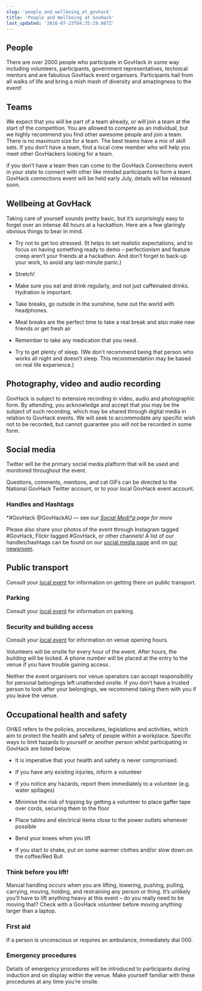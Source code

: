 ```yaml
---
slug: 'people_and_wellbeing_at_govhack'
title: 'People and Wellbeing at GovHack'
last_updated: '2016-07-23T04:35:19.087Z'
---
```


## **People**

There are over 2000 people who  participate in GovHack in some way including volunteers, participants, government representatives, technical mentors and are fabulous GovHack event organisers.  Participants hail  from all walks of life and bring a mish mash of diversity and amazingness to the event! 

## **Teams**

We expect that you will be part of a team already, or will join a team at the start of the competition. You are allowed to compete as an individual, but we highly recommend you find other awesome people and join a team. There is no maximum size for a team. The best teams have a mix of skill sets. If you don’t have a team, find a local crew member who will help you meet other GovHackers looking for a team.

if you don’t have a team then can come to the GovHack Connections event in your state to connect with other like minded participants to form a team. GovHack connections event will be held early July, details will be released soon.

## **Wellbeing at GovHack**

Taking care of yourself sounds pretty basic, but it’s surprisingly easy to forget over an intense 46 hours at a hackathon. Here are a few glaringly obvious things to bear in mind.

* Try not to get too stressed. (It helps to set realistic expectations, and to focus on having something ready to demo – perfectionism and feature creep aren’t your friends at a hackathon. And don’t forget to back-up your work, to avoid any last-minute panic.)

* Stretch!

* Make sure you eat and drink regularly, and not just caffeinated drinks. Hydration is important.

* Take breaks, go outside in the sunshine, tune out the world with headphones.

* Meal breaks are the perfect time to take a real break and also make new friends or get fresh air

* Remember to take any medication that you need.

* Try to get plenty of sleep. (We don’t recommend being that person who works all night and doesn’t sleep. This recommendation may be based on real life experience.)

## **Photography, video and audio recording**

GovHack is subject to extensive recording in video, audio and photographic form. By attending, you acknowledge and accept that you may be the subject of such recording, which may be shared through digital media in relation to GovHack events. We will seek to accommodate any specific wish not to be recorded, but cannot guarantee you will not be recorded in some form.

## **Social media**

Twitter will be the primary social media platform that will be used and monitored throughout the event.

Questions, comments, mentions, and cat GIFs can be directed to the National GovHack Twitter account, or to your local GovHack event account.

### **Handles and Hashtags**

*#GovHack @GovHackAU  — see our **[Social Medi*a](http://socia/)* page for more*

Please also share your photos of the event through Instagram tagged #GovHack, Flickr tagged #GovHack, or other channels! A list of our handles/hashtags can be found on our [social media page](https://www.govhack.org/get-involved/social-media/) and on [our newsroom](http://blog.govhack.org/).

## **Public transport**

Consult your [local event](http://www.govhack.org/locations/) for information on getting there on public transport.

### **Parking**

Consult your [local event](http://www.govhack.org/locations/) for information on parking.

### **Security and building access**

Consult your [local event](http://www.govhack.org/locations/) for information on venue opening hours.

Volunteers will be onsite for every hour of the event. After hours, the building will be locked. A phone number will be placed at the entry to the venue if you have trouble gaining access.

Neither the event organisers nor venue operators can accept responsibility for personal belongings left unattended onsite. If you don’t have a trusted person to look after your belongings, we recommend taking them with you if you leave the venue.

## **Occupational health and safety**

OH&S refers to the policies, procedures, legislations and activities, which aim to protect the health and safety of people within a workplace. Specific ways to limit hazards to yourself or another person whilst participating in GovHack are listed below.

* It is imperative that your health and safety is never compromised.

* If you have any existing injuries, inform a volunteer

* If you notice any hazards, report them immediately to a volunteer (e.g. water spillages)

* Minimise the risk of tripping by getting a volunteer to place gaffer tape over cords, securing them to the floor

* Place tables and electrical items close to the power outlets whenever possible

* Bend your knees when you lift

* If you start to shake, put on some warmer clothes and/or slow down on the coffee/Red Bull

### **Think before you lift!**

Manual handling occurs when you are lifting, lowering, pushing, pulling, carrying, moving, holding, and restraining any person or thing. It’s unlikely you’ll have to lift anything heavy at this event – do you really need to be moving that? Check with a GovHack volunteer before moving anything larger than a laptop.

### **First aid**

If a person is unconscious or requires an ambulance, immediately dial 000.

### **Emergency procedures**

Details of emergency procedures will be introduced to participants during induction and on display within the venue. Make yourself familiar with these procedures at any time you’re onsite.


